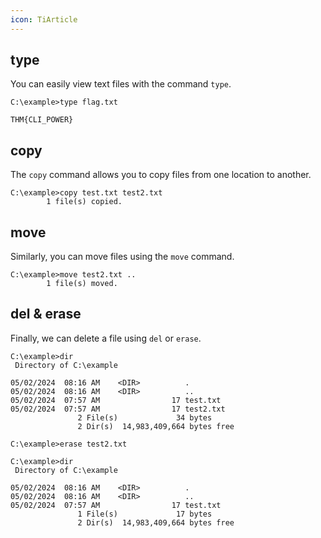 ```yaml
---
icon: TiArticle
---
```

## type
You can easily view text files with the command `type`.
```shell-session
C:\example>type flag.txt

THM{CLI_POWER}
```

## copy
The `copy` command allows you to copy files from one location to another.

```shell-session
C:\example>copy test.txt test2.txt
        1 file(s) copied.
```
## move
Similarly, you can move files using the `move` command.

```shell-session
C:\example>move test2.txt .. 
        1 file(s) moved. 
```
## del & erase
Finally, we can delete a file using `del` or `erase`.

```shell-session
C:\example>dir
 Directory of C:\example

05/02/2024  08:16 AM    <DIR>          .
05/02/2024  08:16 AM    <DIR>          ..
05/02/2024  07:57 AM                17 test.txt
05/02/2024  07:57 AM                17 test2.txt
               2 File(s)             34 bytes
               2 Dir(s)  14,983,409,664 bytes free

C:\example>erase test2.txt

C:\example>dir 
 Directory of C:\example

05/02/2024  08:16 AM    <DIR>          .
05/02/2024  08:16 AM    <DIR>          ..
05/02/2024  07:57 AM                17 test.txt
               1 File(s)             17 bytes
               2 Dir(s)  14,983,409,664 bytes free
```